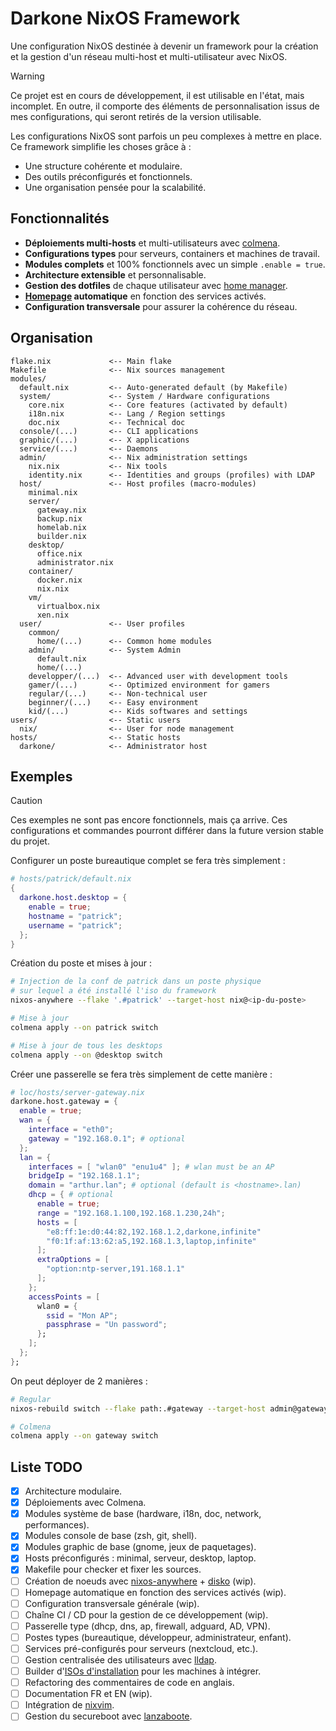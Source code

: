 # Darkone NixOS Framework

Une configuration NixOS destinée à devenir un framework pour la création et la gestion d'un réseau multi-host et multi-utilisateur avec NixOS.

> [!WARNING]  
> Ce projet est en cours de développement, il est utilisable en l'état, mais incomplet. En outre, il comporte des éléments de personnalisation issus de mes configurations, qui seront retirés de la version utilisable.

Les configurations NixOS sont parfois un peu complexes à mettre en place. Ce framework simplifie les choses grâce à&nbsp;:

- Une structure cohérente et modulaire.
- Des outils préconfigurés et fonctionnels.
- Une organisation pensée pour la scalabilité.

## Fonctionnalités

- **Déploiements multi-hosts** et multi-utilisateurs avec [colmena](https://github.com/zhaofengli/colmena).
- **Configurations types** pour serveurs, containers et machines de travail.
- **Modules complets** et 100% fonctionnels avec un simple `.enable = true`.
- **Architecture extensible** et personnalisable.
- **Gestion des dotfiles** de chaque utilisateur avec [home manager](https://github.com/nix-community/home-manager).
- **[Homepage](https://github.com/gethomepage/homepage) automatique** en fonction des services activés.
- **Configuration transversale** pour assurer la cohérence du réseau.

## Organisation

```
flake.nix             <-- Main flake
Makefile              <-- Nix sources management
modules/
  default.nix         <-- Auto-generated default (by Makefile)
  system/             <-- System / Hardware configurations
    core.nix          <-- Core features (activated by default)
    i18n.nix          <-- Lang / Region settings
    doc.nix           <-- Technical doc
  console/(...)       <-- CLI applications
  graphic/(...)       <-- X applications
  service/(...)       <-- Daemons
  admin/              <-- Nix administration settings
    nix.nix           <-- Nix tools
    identity.nix      <-- Identities and groups (profiles) with LDAP
  host/               <-- Host profiles (macro-modules)
    minimal.nix
    server/
      gateway.nix
      backup.nix
      homelab.nix
      builder.nix
    desktop/
      office.nix
      administrator.nix
    container/
      docker.nix
      nix.nix
    vm/
      virtualbox.nix
      xen.nix
  user/               <-- User profiles
    common/
      home/(...)      <-- Common home modules
    admin/            <-- System Admin
      default.nix
      home/(...)
    developper/(...)  <-- Advanced user with development tools
    gamer/(...)       <-- Optimized environment for gamers
    regular/(...)     <-- Non-technical user
    beginner/(...)    <-- Easy environment
    kid/(...)         <-- Kids softwares and settings
users/                <-- Static users
  nix/                <-- User for node management
hosts/                <-- Static hosts
  darkone/            <-- Administrator host
```

## Exemples

> [!CAUTION]
> Ces exemples ne sont pas encore fonctionnels, mais ça arrive. Ces configurations et commandes pourront différer dans la future version stable du projet.

Configurer un poste bureautique complet se fera très simplement :

```nix
# hosts/patrick/default.nix
{
  darkone.host.desktop = {
    enable = true;
    hostname = "patrick";
    username = "patrick";
  };
}
```

Création du poste et mises à jour :

```sh
# Injection de la conf de patrick dans un poste physique
# sur lequel a été installé l'iso du framework
nixos-anywhere --flake '.#patrick' --target-host nix@<ip-du-poste>

# Mise à jour
colmena apply --on patrick switch

# Mise à jour de tous les desktops
colmena apply --on @desktop switch
```

Créer une passerelle se fera très simplement de cette manière :

```nix
# loc/hosts/server-gateway.nix
darkone.host.gateway = {
  enable = true;
  wan = {
    interface = "eth0";
    gateway = "192.168.0.1"; # optional
  };
  lan = {
    interfaces = [ "wlan0" "enu1u4" ]; # wlan must be an AP
    bridgeIp = "192.168.1.1";
    domain = "arthur.lan"; # optional (default is <hostname>.lan)
    dhcp = { # optional
      enable = true;
      range = "192.168.1.100,192.168.1.230,24h";
      hosts = [
        "e8:ff:1e:d0:44:82,192.168.1.2,darkone,infinite"
        "f0:1f:af:13:62:a5,192.168.1.3,laptop,infinite"
      ];
      extraOptions = [
        "option:ntp-server,191.168.1.1"
      ];
    };
    accessPoints = [
      wlan0 = {
        ssid = "Mon AP";
        passphrase = "Un password";
      };
    ];
  };
};
```

On peut déployer de 2 manières :

```sh
# Regular
nixos-rebuild switch --flake path:.#gateway --target-host admin@gateway --build-host gateway --fast --use-remote-sudo

# Colmena
colmena apply --on gateway switch
```

## Liste TODO

- [x] Architecture modulaire.
- [x] Déploiements avec Colmena.
- [x] Modules système de base (hardware, i18n, doc, network, performances).
- [x] Modules console de base (zsh, git, shell).
- [x] Modules graphic de base (gnome, jeux de paquetages).
- [x] Hosts préconfigurés : minimal, serveur, desktop, laptop.
- [x] Makefile pour checker et fixer les sources.
- [ ] Création de noeuds avec [nixos-anywhere](https://github.com/nix-community/nixos-anywhere) + [disko](https://github.com/nix-community/disko) (wip).
- [ ] Homepage automatique en fonction des services activés (wip).
- [ ] Configuration transversale générale (wip).
- [ ] Chaîne CI / CD pour la gestion de ce développement (wip).
- [ ] Passerelle type (dhcp, dns, ap, firewall, adguard, AD, VPN).
- [ ] Postes types (bureautique, développeur, administrateur, enfant).
- [ ] Services pré-configurés pour serveurs (nextcloud, etc.).
- [ ] Gestion centralisée des utilisateurs avec [lldap](https://github.com/lldap/lldap).
- [ ] Builder d'[ISOs d'installation](https://github.com/nix-community/nixos-generators) pour les machines à intégrer.
- [ ] Refactoring des commentaires de code en anglais.
- [ ] Documentation FR et EN (wip).
- [ ] Intégration de [nixvim](https://nix-community.github.io/nixvim/).
- [ ] Gestion du secureboot avec [lanzaboote](https://github.com/nix-community/lanzaboote).
